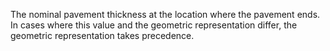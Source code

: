 The nominal pavement thickness at the location where the pavement ends. In cases where this value and the geometric representation differ, the geometric representation takes precedence.

